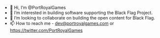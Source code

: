 - 👋 Hi, I’m @PortRoyalGames
- 👀 I’m interested in building software supporting the Black Flag Project.
- 💞️ I’m looking to collaborate on building the open content for Black Flag.
- 📫 How to reach me - dev@portroyalgames.com or https://twitter.com/PortRoyalGames

<!---
PortRoyalGames/PortRoyalGames is a ✨ special ✨ repository because its `README.md` (this file) appears on your GitHub profile.
You can click the Preview link to take a look at your changes.
--->
